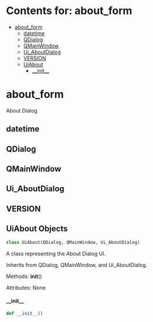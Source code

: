 # Contents for: about_form

* [about\_form](#about_form)
  * [datetime](#about_form.datetime)
  * [QDialog](#about_form.QDialog)
  * [QMainWindow](#about_form.QMainWindow)
  * [Ui\_AboutDialog](#about_form.Ui_AboutDialog)
  * [VERSION](#about_form.VERSION)
  * [UiAbout](#about_form.UiAbout)
    * [\_\_init\_\_](#about_form.UiAbout.__init__)

<a id="about_form"></a>

# about\_form

About Dialog

<a id="about_form.datetime"></a>

## datetime

<a id="about_form.QDialog"></a>

## QDialog

<a id="about_form.QMainWindow"></a>

## QMainWindow

<a id="about_form.Ui_AboutDialog"></a>

## Ui\_AboutDialog

<a id="about_form.VERSION"></a>

## VERSION

<a id="about_form.UiAbout"></a>

## UiAbout Objects

```python
class UiAbout(QDialog, QMainWindow, Ui_AboutDialog)
```

A class representing the About Dialog UI.

Inherits from QDialog, QMainWindow, and Ui_AboutDialog.

Methods:
    __init__()

Attributes:
    None

<a id="about_form.UiAbout.__init__"></a>

#### \_\_init\_\_

```python
def __init__()
```

